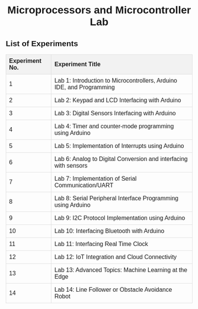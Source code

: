 <!DOCTYPE html>
<html lang="en">
<head>
    <meta charset="UTF-8">
    <meta name="viewport" content="width=device-width, initial-scale=1.0">
    <title>Microprocessors and Microcontroller Lab</title>
    <style>
        body {
            font-family: Arial, sans-serif;
            margin: 20px;
        }
        table {
            width: 100%;
            border-collapse: collapse;
        }
        th, td {
            border: 1px solid #ddd;
            padding: 8px;
            text-align: left;
        }
        th {
            background-color: #f2f2f2;
        }
        h1 {
            text-align: center;
        }
    </style>
</head>
<body>
    <h1>Microprocessors and Microcontroller Lab</h1>
    <h2>List of Experiments</h2>
    <table>
        <thead>
            <tr>
                <th>Experiment No.</th>
                <th>Experiment Title</th>
            </tr>
        </thead>
        <tbody>
            <tr>
                <td>1</td>
                <td>Lab 1: Introduction to Microcontrollers, Arduino IDE, and Programming</td>
            </tr>
            <tr>
                <td>2</td>
                <td>Lab 2: Keypad and LCD Interfacing with Arduino</td>
            </tr>
            <tr>
                <td>3</td>
                <td>Lab 3: Digital Sensors Interfacing with Arduino</td>
            </tr>
            <tr>
                <td>4</td>
                <td>Lab 4: Timer and counter-mode programming using Arduino</td>
            </tr>
            <tr>
                <td>5</td>
                <td>Lab 5: Implementation of Interrupts using Arduino</td>
            </tr>
            <tr>
                <td>6</td>
                <td>Lab 6: Analog to Digital Conversion and interfacing with sensors</td>
            </tr>
            <tr>
                <td>7</td>
                <td>Lab 7: Implementation of Serial Communication/UART</td>
            </tr>
            <tr>
                <td>8</td>
                <td>Lab 8: Serial Peripheral Interface Programming using Arduino</td>
            </tr>
            <tr>
                <td>9</td>
                <td>Lab 9: I2C Protocol Implementation using Arduino</td>
            </tr>
            <tr>
                <td>10</td>
                <td>Lab 10: Interfacing Bluetooth with Arduino</td>
            </tr>
            <tr>
                <td>11</td>
                <td>Lab 11: Interfacing Real Time Clock</td>
            </tr>
            <tr>
                <td>12</td>
                <td>Lab 12: IoT Integration and Cloud Connectivity</td>
            </tr>
            <tr>
                <td>13</td>
                <td>Lab 13: Advanced Topics: Machine Learning at the Edge</td>
            </tr>
            <tr>
                <td>14</td>
                <td>Lab 14: Line Follower or Obstacle Avoidance Robot</td>
            </tr>
        </tbody>
    </table>
</body>
</html>

